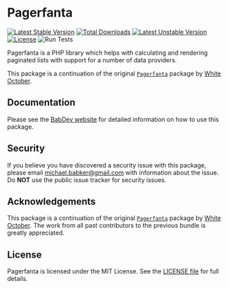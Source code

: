 # Pagerfanta

[![Latest Stable Version](https://poser.pugx.org/pagerfanta/pagerfanta/v)](https://packagist.org/packages/pagerfanta/pagerfanta) [![Total Downloads](https://poser.pugx.org/pagerfanta/pagerfanta/downloads)](https://packagist.org/packages/pagerfanta/pagerfanta) [![Latest Unstable Version](https://poser.pugx.org/pagerfanta/pagerfanta/v/unstable)](https://packagist.org/packages/pagerfanta/pagerfanta) [![License](https://poser.pugx.org/pagerfanta/pagerfanta/license)](https://packagist.org/packages/pagerfanta/pagerfanta) ![Run Tests](https://github.com/BabDev/Pagerfanta/workflows/Run%20Tests/badge.svg?branch=3.x)

Pagerfanta is a PHP library which helps with calculating and rendering paginated lists with support for a number of data providers.

This package is a continuation of the original [`Pagerfanta`](https://github.com/whiteoctober/Pagerfanta) package by [White October](https://www.whiteoctober.co.uk/).

## Documentation

Please see the [BabDev website](https://www.babdev.com/open-source/packages/pagerfanta/docs/3.x) for detailed information on how to use this package.

## Security

If you believe you have discovered a security issue with this package, please email michael.babker@gmail.com with information about the issue.  Do **NOT** use the public issue tracker for security issues.

## Acknowledgements

This package is a continuation of the original [`Pagerfanta`](https://github.com/whiteoctober/Pagerfanta) package by [White October](https://www.whiteoctober.co.uk/). The work from all past contributors to the previous bundle is greatly appreciated.

## License

Pagerfanta is licensed under the MIT License. See the [LICENSE file](/LICENSE) for full details.
